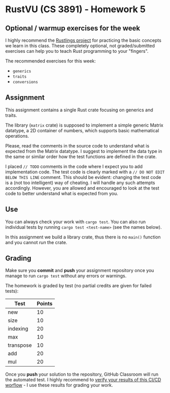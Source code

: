 # RustVU (CS 3891) - Homework 5

## Optional / warmup exercises for the week

I highly recommend the [Rustlings project](https://github.com/rust-lang/rustlings) for practicing the basic concepts we learn in this class. These completely optional, not graded/submitted exercises can help you to teach Rust programming to your "fingers".

The recommended exercises for this week:

- `generics`
- `traits`
- `conversions`

## Assignment

This assignment contains a single Rust crate focusing on generics and traits.

The library (`matrix` crate) is supposed to implement a simple generic Matrix datatype, a 2D container of numbers, which supports basic mathematical operations.

Please, read the comments in the source code to understand what is expected from the Matrix datatype. I suggest to implement the data type in the same or similar order how the test functions are defined in the crate.

I placed `// TODO` comments in the code where I expect you to add implementation code. The test code is clearly marked with a `// DO NOT EDIT BELOW THIS LINE` comment. This should be evident: changing the test code is a (not too intelligent) way of cheating. I will handle any such attempts accordingly. However, you are allowed and encouraged to look at the test code to better understand what is expected from you.

## Use

You can always check your work with `cargo test`. You can also run individual tests by running `cargo test <test-name>` (see the names below).

In this assignment we build a library crate, thus there is no `main()` function and you cannot *run* the crate.

## Grading

Make sure you __commit__ and __push__ your assignment repository once you manage to run `cargo test` without any errors or warnings.

The homework is graded by test (no partial credits are given for failed tests):

|Test          |Points|
|--------------|------|
|new           |    10|
|size          |    10|
|indexing      |    20|
|max           |    10|
|transpose     |    10|
|add           |    20|
|mul           |    20|

Once you __push__ your solution to the repository, GitHub Classroom will run the automated test. I highly recommend to [verify your results of this CI/CD worflow](https://docs.github.com/en/education/manage-coursework-with-github-classroom/learn-with-github-classroom/view-autograding-results) - I use these results for grading your work.
